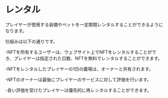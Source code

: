 # レンタル

プレイヤーが使用する装備やペットを一定期間レンタルすることができるようになります。

仕組みは以下の通りです。

-NFTを所有するユーザーは、ウェブサイト上でNFTをレンタルすることができ、プレイヤーは指定された日数、NFTを無料でレンタルすることができます。

-NFTをレンタルしたプレイヤーの1日の農場は、オーナーと共有されます。

-NFTのオーナーは最後にプレイヤーのサービスに対して評価を行います。

-良い評価を受けたプレイヤーは優先的に再レンタルすることができます。
